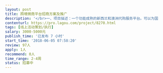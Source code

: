 ```yaml
---                
layout: post       
title: 跨境微商平台招商方案及推广           
description: '</br>一、项目描述：一个功能成熟的新西兰和澳洲代购服务平台。可以为国内的消费者提供直邮进口产品，包含奶粉、保健品、和其他进口的食品生鲜和生活日用品。消费者可以升级成为分销或者区域代理甚至线上股东。一起和平台方联合创业。</br>二、主要功能特点、成熟的功能分享追踪、分销功能、区域代理分红功能。平台运营方经营了多年的线下直邮业务。有稳定的线下客源。</br>三、目前没有可以参考的产品，跨境微商服务平台。为国内想要做代购的朋友提供一个可靠的货源、事实佣金结算和提现的创业平台。</br>四、人员要求，有微商的招商和运营经验。有一流的微信文案写作能力和互联网平台推广经验。</br>'     
contenturl: https://pro.lagou.com/project/8270.html      
tags: [线上活动策划/执行]            
salary: 3000-5000元          
publish_time: '已发布 7 小时'         
start_time: '2018-06-05 07:58:20'           
review: 97人                   
apply: 1人                   
recommend: 0人                   
time_range: 2-4周              
status: 招募中                  
---                 
```

